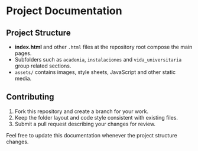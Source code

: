 # Project Documentation

## Project Structure
- **index.html** and other `.html` files at the repository root compose the main pages.
- Subfolders such as `academia`, `instalaciones` and `vida_universitaria` group related sections.
- `assets/` contains images, style sheets, JavaScript and other static media.

## Contributing
1. Fork this repository and create a branch for your work.
2. Keep the folder layout and code style consistent with existing files.
3. Submit a pull request describing your changes for review.

Feel free to update this documentation whenever the project structure changes.
